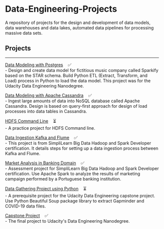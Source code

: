 # Data-Engineering-Projects
A repository of projects for the design and development of data models, data warehouses and data lakes, automated data pipelines for processing massive data sets.

## Projects
---
[Data Modeling with Postgres](PostgreSQL%20ETL/README.md) &nbsp;&nbsp; :white_check_mark:<br/>
-&nbsp;Design and create data model for fictitious music company called Sparkify based on the STAR schema. Build Python ETL (Extract, Transform, and Load) process in Python to load the data model. This project was for the Udacity Data Engineering Nanodegree.<br/>

[Data Modeling with Apache Cassandra](Cassandra%20NoSQL/README.md) &nbsp;&nbsp; :white_check_mark:<br/>
-&nbsp;Ingest large amounts of data into NoSQL database called Apache Cassandra. Design is based on query-first approach for design of load processes into data tables in Cassandra.<br/>

[HDFS Command Line](HDFS-Command-Line/README.md) &nbsp;&nbsp; :hourglass_flowing_sand:<br/>
 -&nbsp;A practice project for HDFS Command line.

[Data Ingestion Kafka and Flume](Data-Ingestion_Kafka_Flume/README.md) &nbsp;&nbsp; :white_check_mark:<br/>
-&nbsp;This project is from SimpliLearn Big Data Hadoop and Spark Developer certification. It details steps for setting up a data ingestion process between Kafka and Flume.<br/>

[Market Analysis in Banking Domain](Market-Analysis-Banking/README.md) &nbsp;&nbsp; :white_check_mark:<br/>
-&nbsp;Assessment project for SimpliLearn Big Data Hadoop and Spark Developer certification. Use Apache Spark to analyze the results of marketing campaign performed by a Portuguese banking institution.<br/>

[Data Gathering Project using Python](Data-Gathering-Python/README.md) &nbsp;&nbsp; :hourglass_flowing_sand:<br/>
-&nbsp;A prerequisite project for the Udacity Data Engineering capstone project.  Use Python Beautiful Soup package library to extract Gapminder and COVID-19 data files.<br/>

[Capstone Project](https://github.com/mwalbers1/DEND-Capstone-Project) &nbsp;&nbsp; :white_check_mark:<br/>
-&nbsp;The final project to Udacity's Data Engineering Nanodegree.





